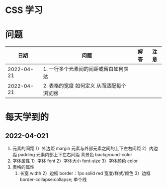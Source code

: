 CSS 学习
=================



问题
=================

|日期|问题|解答|注意|
|----|----|----|----|
|2022-04-21 |1. 一行多个元素间的间距或留白如何表达 | ||
|2022-04-21 |2. 表格的宽度 如何定义 从而适配每个浏览器 |||







每天学到的
 =================
 

 2022-04-021 
-----------------
 1. 元素的间距
    1）外边距 margin   元素与外部元素之间的上下左右间距
    2）内边距 padding  元素内部上下左右间距
    背景色 background-color
 2. 字体属性
    1）字体 font
    2）字体大小 font-size
    3）字体颜色 color
 3. 表格的属性
    1) 长宽 width
    2）边框 border：1px solid red  宽度/样式/颜色
    3）边框 border-collapse:collapse; 单个线
 



 

	

	

